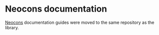 # Neocons documentation

[Neocons](https://github.com/michaelklishin/neocons) documentation guides were moved to the same
repository as the library.
